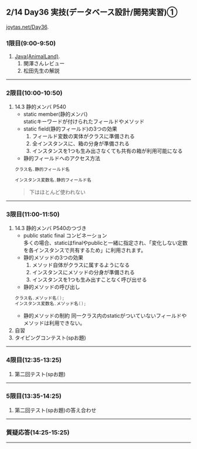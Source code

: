 ## 2/14 Day36 実技(データベース設計/開発実習)①
[joytas.net/Day36](https://joytas.net/%e8%a8%93%e7%b7%b4/day36).
### 1限目(9:00-9:50)
1. [Java(AnimalLand)](https://joytas.net/programming/java_animalland).
	1. 関澤さんレビュー
	1. 松田先生の解説
---
### 2限目(10:00-10:50)
1. 14.3 静的メンバ P540
	- static member(静的メンバ)  
		staticキーワードが付けられたフィールドやメソッド
	- static field(静的フィールド)の3つの効果
		1. フィールド変数の実体がクラスに準備される
		1. 全インスタンスに、箱の分身が準備される
		1. インスタンスを1つも生み出さなくても共有の箱が利用可能になる
	- 静的フィールドへのアクセス方法
	~~~java
	クラス名.静的フィールド名
	~~~
	~~~java
	インスタンス変数名.静的フィールド名
	~~~
	> 下はほとんど使われない
---
### 3限目(11:00-11:50)
1. 14.3 静的メンバ P540のつづき
	- public static final コンビネーション  
	多くの場合、staticはfinalやpublicと一緒に指定され、「変化しない定数を各インスタンスで共有するため」に利用されます。
	- 静的メソッドの3つの効果
		1. メソッド自体がクラスに属するようになる
		1. インスタンスにメソッドの分身が準備される
		1. インスタンスを1つも生み出すことなく呼び出せる
	- 静的メソッドの呼び出し
	~~~java
	クラス名.メソッド名();
	インスタンス変数名.メソッド名();
	~~~
	- 静的メソッドの制約
	同一クラス内のstaticがついていないフィールドやメソッドは利用できない。
1. 自習
1. タイピングコンテスト(spお題)
---
### 4限目(12:35-13:25)
1. 第二回テスト(spお題)
---
### 5限目(13:35-14:25)
1. 第二回テスト(spお題)の答え合わせ
---
### 質疑応答(14:25-15:25)
---
